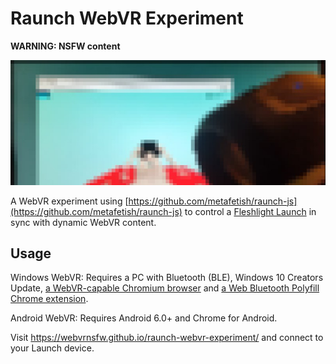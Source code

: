 # Raunch WebVR Experiment

**WARNING: NSFW content**

[![](raunch-webvr-experiment.jpg)](https://vid.me/0Ebbu)

A WebVR experiment using [https://github.com/metafetish/raunch-js](https://github.com/metafetish/raunch-js) to control
a [Fleshlight Launch](https://www.fleshlight.com/pages/launch) in sync with dynamic WebVR content.

## Usage

Windows WebVR:
Requires a PC with Bluetooth (BLE), Windows 10 Creators Update, 
[a WebVR-capable Chromium browser](https://webvr.rocks/chromium) and 
[a Web Bluetooth Polyfill Chrome extension](https://github.com/urish/web-bluetooth-polyfill).

Android WebVR:
Requires Android 6.0+ and Chrome for Android.

Visit https://webvrnsfw.github.io/raunch-webvr-experiment/ and connect to your Launch device.
